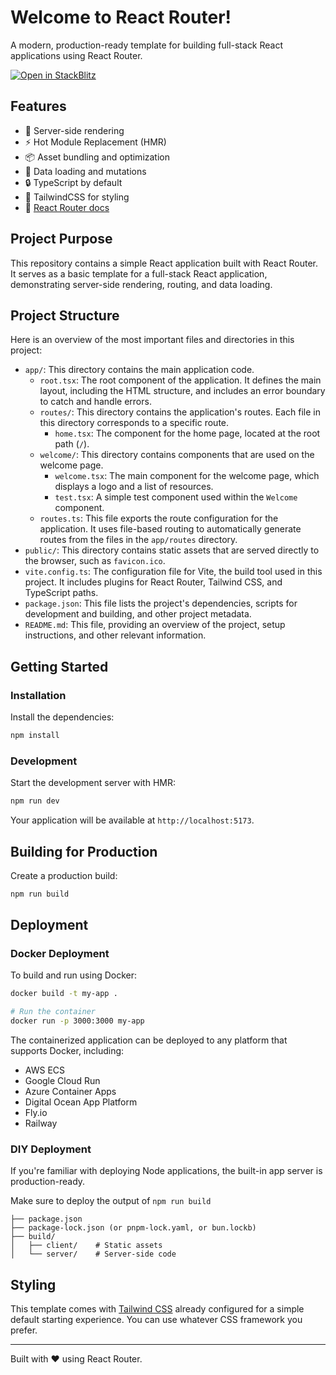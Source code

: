 # Welcome to React Router!

A modern, production-ready template for building full-stack React applications using React Router.

[![Open in StackBlitz](https://developer.stackblitz.com/img/open_in_stackblitz.svg)](https://stackblitz.com/github/remix-run/react-router-templates/tree/main/default)

## Features

- 🚀 Server-side rendering
- ⚡️ Hot Module Replacement (HMR)
- 📦 Asset bundling and optimization
- 🔄 Data loading and mutations
- 🔒 TypeScript by default
- 🎉 TailwindCSS for styling
- 📖 [React Router docs](https://reactrouter.com/)

## Project Purpose

This repository contains a simple React application built with React Router. It serves as a basic template for a full-stack React application, demonstrating server-side rendering, routing, and data loading.

## Project Structure

Here is an overview of the most important files and directories in this project:

-   `app/`: This directory contains the main application code.
    -   `root.tsx`: The root component of the application. It defines the main layout, including the HTML structure, and includes an error boundary to catch and handle errors.
    -   `routes/`: This directory contains the application's routes. Each file in this directory corresponds to a specific route.
        -   `home.tsx`: The component for the home page, located at the root path (`/`).
    -   `welcome/`: This directory contains components that are used on the welcome page.
        -   `welcome.tsx`: The main component for the welcome page, which displays a logo and a list of resources.
        -   `test.tsx`: A simple test component used within the `Welcome` component.
    -   `routes.ts`: This file exports the route configuration for the application. It uses file-based routing to automatically generate routes from the files in the `app/routes` directory.
-   `public/`: This directory contains static assets that are served directly to the browser, such as `favicon.ico`.
-   `vite.config.ts`: The configuration file for Vite, the build tool used in this project. It includes plugins for React Router, Tailwind CSS, and TypeScript paths.
-   `package.json`: This file lists the project's dependencies, scripts for development and building, and other project metadata.
-   `README.md`: This file, providing an overview of the project, setup instructions, and other relevant information.

## Getting Started

### Installation

Install the dependencies:

```bash
npm install
```

### Development

Start the development server with HMR:

```bash
npm run dev
```

Your application will be available at `http://localhost:5173`.

## Building for Production

Create a production build:

```bash
npm run build
```

## Deployment

### Docker Deployment

To build and run using Docker:

```bash
docker build -t my-app .

# Run the container
docker run -p 3000:3000 my-app
```

The containerized application can be deployed to any platform that supports Docker, including:

- AWS ECS
- Google Cloud Run
- Azure Container Apps
- Digital Ocean App Platform
- Fly.io
- Railway

### DIY Deployment

If you're familiar with deploying Node applications, the built-in app server is production-ready.

Make sure to deploy the output of `npm run build`

```
├── package.json
├── package-lock.json (or pnpm-lock.yaml, or bun.lockb)
├── build/
│   ├── client/    # Static assets
│   └── server/    # Server-side code
```

## Styling

This template comes with [Tailwind CSS](https://tailwindcss.com/) already configured for a simple default starting experience. You can use whatever CSS framework you prefer.

---

Built with ❤️ using React Router.
